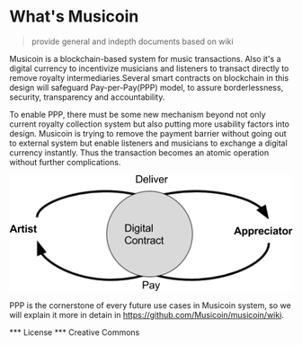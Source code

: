 # What's Musicoin
> provide general and indepth documents based on wiki

Musicoin is a blockchain-based system for music transactions. Also it's a digital currency to incentivize musicians and listeners to transact directly to remove royalty intermediaries.Several smart contracts on blockchain in this design will safeguard Pay-per-Pay(PPP) model, to assure borderlessness, security, transparency and accountability.

To enable PPP, there must be some new mechanism beyond not only current royalty collection system but also putting more usability factors into design. Musicoin is trying to remove the payment barrier without going out to external system but enable listeners and musicians to exchange a digital currency instantly. Thus the transaction becomes an atomic operation without further complications.

<img src = "ppp.png">

PPP is the cornerstone of every future use cases in Musicoin system, so we will explain it more in detain in https://github.com/Musicoin/musicoin/wiki. 

*** License ***
Creative Commons 
